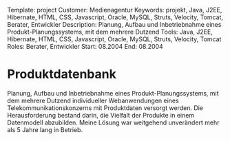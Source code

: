 Template: project
Customer: Medienagentur
Keywords: projekt, Java, J2EE, Hibernate, HTML, CSS, Javascript, Oracle, MySQL, Struts, Velocity, Tomcat, Berater, Entwickler
Description: Planung, Aufbau und Inbetriebnahme eines Produkt-Planungssystems, mit dem mehrere Dutzend
Tools: Java, J2EE, Hibernate, HTML, CSS, Javascript, Oracle, MySQL, Struts, Velocity, Tomcat
Roles: Berater, Entwickler
Start: 08.2004
End: 08.2004

# Produktdatenbank

Planung, Aufbau und Inbetriebnahme eines Produkt-Planungssystems, mit dem mehrere Dutzend individueller Webanwendungen eines Telekommunikationskonzerns mit Produktdaten versorgt werden. Die Herausforderung bestand darin, die Vielfalt der Produkte in einem Datenmodell abzubilden. Meine Lösung war weitgehend unverändert mehr als 5 Jahre lang in Betrieb.


